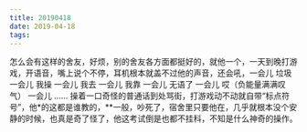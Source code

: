 ```yaml
---
title: 20190418
date: 2019-04-18
tags:
---
```

怎么会有这样的舍友，好烦，别的舍友各方面都挺好的，就他一个，一天到晚打游戏，开语音，嘴上说个不停，耳机根本就盖不过他的声音，还会吼，一会儿 垃圾 一会儿 我操 一会儿 我去 一会儿 我靠 一会儿 无语了 一会儿 哎（负能量满满叹气） 一会儿 …… 操着一口奇怪的普通话到处骂街，打游戏动不动就自带“标点符号”，他*的这都是谁教的，**一般，吵死了，宿舍里只要他在，几乎就根本没个安静的时候，也真是奇了怪了，他这考试倒是也都不挂科，不知是什么神奇的操作。